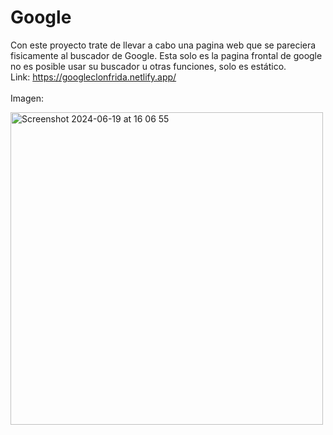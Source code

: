 # Google
Con este proyecto trate de llevar a cabo una pagina web 
que se pareciera fisicamente al buscador de Google. 
Esta solo es la pagina frontal de google no es 
posible usar su buscador u otras funciones, solo
es estático. 
<br>Link: https://googleclonfrida.netlify.app/</br>
<br>Imagen:</br>

<img width="500" alt="Screenshot 2024-06-19 at 16 06 55" src="https://github.com/Fridaxca123/MyGoogleclon/assets/82528468/4ad44869-9e6e-4067-a7c3-2fb52f7f1ea3">
